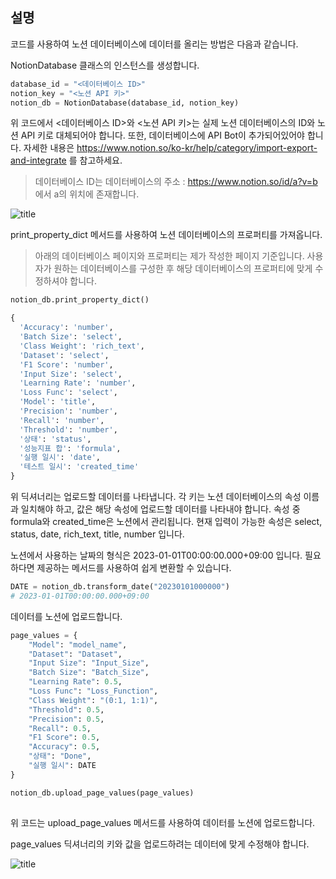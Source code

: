 설명
---

코드를 사용하여 노션 데이터베이스에 데이터를 올리는 방법은 다음과 같습니다.

NotionDatabase 클래스의 인스턴스를 생성합니다.

```python
database_id = "<데이터베이스 ID>"
notion_key = "<노션 API 키>"
notion_db = NotionDatabase(database_id, notion_key)
```

위 코드에서 <데이터베이스 ID>와 <노션 API 키>는 실제 노션 데이터베이스의 ID와 노션 API 키로 대체되어야 합니다. 또한, 데이터베이스에 API Bot이 추가되어있어야 합니다. 자세한 내용은 https://www.notion.so/ko-kr/help/category/import-export-and-integrate 를 참고하세요.

>데이터베이스 ID는 데이터베이스의 주소 : https://www.notion.so/id/a?v=b 에서 a의 위치에 존재합니다.

![title](https://user-images.githubusercontent.com/74236661/252056154-c250bf71-3010-46f0-b0a5-55027a928d05.png) 

print_property_dict 메서드를 사용하여 노션 데이터베이스의 프로퍼티를 가져옵니다. 

> 아래의 데이터베이스 페이지와 프로퍼티는 제가 작성한 페이지 기준입니다. 사용자가 원하는 데이터베이스를 구성한 후 해당 데이터베이스의 프로퍼티에 맞게 수정하셔야 합니다.


```python
notion_db.print_property_dict()
```




```python
{
  'Accuracy': 'number',
  'Batch Size': 'select',
  'Class Weight': 'rich_text',
  'Dataset': 'select',
  'F1 Score': 'number',
  'Input Size': 'select',
  'Learning Rate': 'number',
  'Loss Func': 'select',
  'Model': 'title',
  'Precision': 'number',
  'Recall': 'number',
  'Threshold': 'number',
  '상태': 'status',
  '성능지표 합': 'formula',
  '실행 일시': 'date',
  '테스트 일시': 'created_time'
}
```

위 딕셔너리는 업로드할 데이터를 나타냅니다. 각 키는 노션 데이터베이스의 속성 이름과 일치해야 하고, 값은 해당 속성에 업로드할 데이터를 나타내야 합니다. 속성 중 formula와 created_time은 노션에서 관리됩니다. 현재 입력이 가능한 속성은 select, status, date, rich_text, title, number 입니다.

노션에서 사용하는 날짜의 형식은 2023-01-01T00:00:00.000+09:00 입니다. 필요하다면 제공하는 메서드를 사용하여 쉽게 변환할 수 있습니다.


```python
DATE = notion_db.transform_date("20230101000000")
# 2023-01-01T00:00:00.000+09:00
```

데이터를 노션에 업로드합니다.




```python
page_values = {
    "Model": "model_name",
    "Dataset": "Dataset",
    "Input Size": "Input_Size",
    "Batch Size": "Batch_Size",
    "Learning Rate": 0.5,
    "Loss Func": "Loss_Function",
    "Class Weight": "(0:1, 1:1)",
    "Threshold": 0.5,
    "Precision": 0.5,
    "Recall": 0.5,
    "F1 Score": 0.5,
    "Accuracy": 0.5,
    "상태": "Done",
    "실행 일시": DATE
}

notion_db.upload_page_values(page_values)
    
```

위 코드는 upload_page_values 메서드를 사용하여 데이터를 노션에 업로드합니다.

page_values 딕셔너리의 키와 값을 업로드하려는 데이터에 맞게 수정해야 합니다.

![title](https://user-images.githubusercontent.com/74236661/252056147-66d3fdc7-6bc5-4212-b312-30b0213dc471.png)


